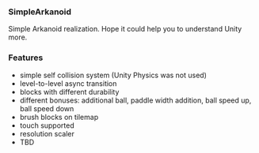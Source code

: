 ### SimpleArkanoid
Simple Arkanoid realization. Hope it could help you to understand Unity more.

### Features
* simple self collision system (Unity Physics was not used)
* level-to-level async transition
* blocks with different durability
* different bonuses: additional ball, paddle width addition, ball speed up, ball speed down
* brush blocks on tilemap
* touch supported
* resolution scaler
* TBD

### 
